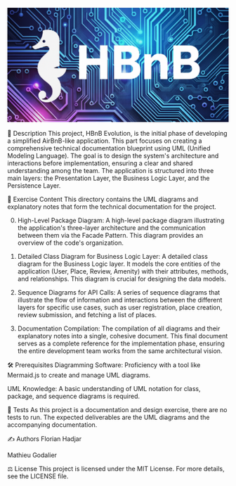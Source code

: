 <p align="center">
<img src="https://github.com/Mathieu7483/Aiko78-Photgraphy/blob/main/img/Logo%20HBnB.png" width="1000">
</p>



📝 Description
This project, HBnB Evolution, is the initial phase of developing a simplified AirBnB-like application. This part focuses on creating a comprehensive technical documentation blueprint using UML (Unified Modeling Language). The goal is to design the system's architecture and interactions before implementation, ensuring a clear and shared understanding among the team. The application is structured into three main layers: the Presentation Layer, the Business Logic Layer, and the Persistence Layer.

📂 Exercise Content
This directory contains the UML diagrams and explanatory notes that form the technical documentation for the project.

0. High-Level Package Diagram: A high-level package diagram illustrating the application's three-layer architecture and the communication between them via the Facade Pattern. This diagram provides an overview of the code's organization.

1. Detailed Class Diagram for Business Logic Layer: A detailed class diagram for the Business Logic layer. It models the core entities of the application (User, Place, Review, Amenity) with their attributes, methods, and relationships. This diagram is crucial for designing the data models.

2. Sequence Diagrams for API Calls: A series of sequence diagrams that illustrate the flow of information and interactions between the different layers for specific use cases, such as user registration, place creation, review submission, and fetching a list of places.

3. Documentation Compilation: The compilation of all diagrams and their explanatory notes into a single, cohesive document. This final document serves as a complete reference for the implementation phase, ensuring the entire development team works from the same architectural vision.

🛠️ Prerequisites
Diagramming Software: Proficiency with a tool like Mermaid.js to create and manage UML diagrams.

UML Knowledge: A basic understanding of UML notation for class, package, and sequence diagrams is required.

🚀 Tests
As this project is a documentation and design exercise, there are no tests to run. The expected deliverables are the UML diagrams and the accompanying documentation.

✍️ Authors
Florian Hadjar

Mathieu Godalier

⚖️ License
This project is licensed under the MIT License. For more details, see the LICENSE file.
